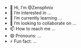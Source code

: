 - 👋 Hi, I’m @Zensphnix
- 👀 I’m interested in ...
- 🌱 I’m currently learning ...
- 💞️ I’m looking to collaborate on ...
- 📫 How to reach me ...
- 😄 Pronouns: ...
- ⚡ Fun fact: ...

<!---
Zensphnix/Zensphnix is a ✨ special ✨ repository because its `README.md` (this file) appears on your GitHub profile.
You can click the Preview link to take a look at your changes.
--->
